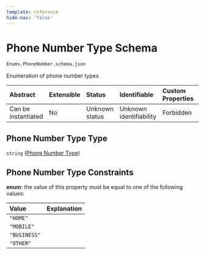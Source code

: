 ```yaml
---
template: reference
hide-nav: 'false'
---
```


# Phone Number Type Schema

```txt
Enums.PhoneNumber.schema.json
```

Enumeration of phone number types

| Abstract            | Extensible | Status         | Identifiable            | Custom Properties | Additional Properties | Access Restrictions | Defined In                                                                         |
| :------------------ | :--------- | :------------- | :---------------------- | :---------------- | :-------------------- | :------------------ | :--------------------------------------------------------------------------------- |
| Can be instantiated | No         | Unknown status | Unknown identifiability | Forbidden         | Allowed               | none                | [PhoneNumber.schema.json](../enums/PhoneNumber.schema.json "open original schema") |

## Phone Number Type Type

`string` ([Phone Number Type](phonenumber.md))

## Phone Number Type Constraints

**enum**: the value of this property must be equal to one of the following values:

| Value        | Explanation |
| :----------- | :---------- |
| `"HOME"`     |             |
| `"MOBILE"`   |             |
| `"BUSINESS"` |             |
| `"OTHER"`    |             |
